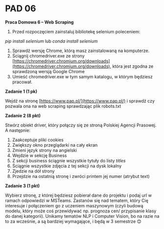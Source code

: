 #
# PAD 06

**Praca Domowa 6 – Web Scraping**

1. Przed rozpoczęciem zainstaluj bibliotekę selenium poleceniem:

_pip install selenium_ lub _conda install selenium_

1. Sprawdź wersję Chrome, którą masz zainstalowaną na komputerze.
2. Ściągnij chromedriver.exe ze strony [https://chromedriver.chromium.org/downloads](https://chromedriver.chromium.org/downloads), która jest zgodna ze sprawdzoną wersją Google Chrome
3. Umieść chromedriver.exe w tym samym katalogu, w którym będziesz pracował.

**Zadanie 1 (1 pk)**

Wejdź na stronę [https://www.pap.pl/](https://www.pap.pl/) i sprawdź czy pozwala ona na web scraping sprawdzając plik robots.txt

**Zadanie 2 (8 pkt)**

Stwórz obiekt driver, który połączy się ze stroną Polskiej Agencji Prasowej. A następnie:

1. Zaakceptuje pliki cookies
2. Zwiększy okno przeglądarki na cały ekran
3. Zmieni język strony na angielski
4. Wejdzie w sekcję Business
5. Z sekcji business ściągnie wszystkie tytuły do listy _titles_
6. Ściągnie wszystkie zdjęcia z tej sekcji na dysk lokalny
7. Zjedzie na dół strony
8. Przejdzie na ostatnią stronę i zwróci printem jej numer (atrybut text)

**Zadanie 3 (1 pkt)**

Wybierz stronę, z której będziesz pobierał dane do projektu i podaj url w ramach odpowiedzi w MSTeams. Zastanów się nad tematem, który Cię interesuje i połączeniem go z uczeniem maszynowym (czyli budową modelu, który może coś przewidywać np. prognoza cen/ przypisanie klasy do danej kategorii). Unikamy tematów NLP i Computer Vision, bo na razie na to za wcześnie, a są bardziej wymagające, i będą w 3 semestrze 😊